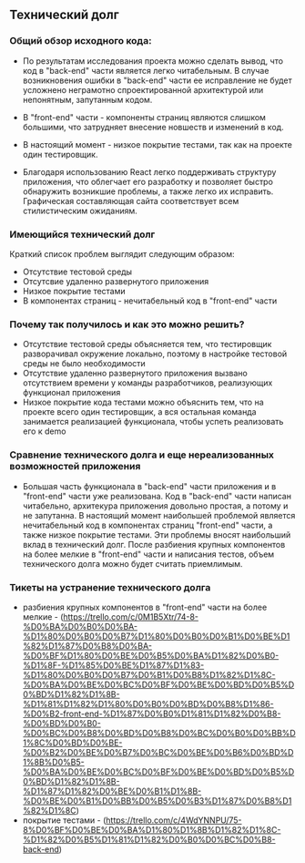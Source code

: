 ## Технический долг

### Общий обзор исходного кода:
- По результатам исследования проекта можно сделать вывод, что код в "back-end" части является легко
читабельным. В случае возникновения ошибки в "back-end" части ее исправление не будет
усложнено неграмотно спроектированной архитектурой или непонятным, запутанным кодом.

- В "front-end" части - компоненты страниц являются слишком большими, что затрудняет внесение новшеств и изменений в код.

- В настоящий момент - низкое покрытие тестами, так как на проекте один тестировщик.

- Благодаря использованию React легко поддерживать структуру приложения, что облегчает его разработку и позволяет быстро обнаружить возникшие проблемы, а также легко их исправить. Графическая составляющая сайта соответствует всем стилистическим ожиданиям.

### Имеющийся технический долг
Краткий список проблем выглядит следующим образом:
- Отсутствие тестовой среды
- Отсутсвие удаленно развернутого приложения
- Низкое покрытие тестами
- В компонентах страниц - нечитабельный код в "front-end" части

### Почему так получилось и как это можно решить?
- Отсутствие тестовой среды объясняется тем, что тестировщик разворачивал окружение локально, поэтому в настройке тестовой среды не
было необходимости
- Отсутствие удаленно развернутого приложения вызвано отсутствием времени у команды разработчиков, реализующих функционал приложения
- Низкое покрытие кода тестами можно объяснить тем, что на проекте всего один тестировщик, а вся остальная команда занимается реализацией функционала, чтобы успеть реализовать его к demo

### Cравнение технического долга и еще нереализованных возможностей приложения
- Большая часть функционала в "back-end" части приложения и в "front-end" части уже реализована. Код в "back-end" части написан читабельно,
архитекура приложения довольно простая, а потому и не запутанна. В настоящий момент
наибольшей проблемой является нечитабельный код в компонентах страниц "front-end" части, а также низкое покрытие тестами.
Эти проблемы вносят наибольший вклад в технический долг. После разбиения крупных компонентов на более мелкие в "front-end" части
и написания тестов, объем технического долга можно будет считать приемлимым.

### Тикеты на устранение технического долга
- разбиения крупных компонентов в "front-end" части на более мелкие - (https://trello.com/c/0M1B5Xtr/74-8-%D0%BA%D0%B0%D0%BA-%D1%80%D0%B0%D0%B7%D1%80%D0%B0%D0%B1%D0%BE%D1%82%D1%87%D0%B8%D0%BA-%D0%BF%D1%80%D0%BE%D0%B5%D0%BA%D1%82%D0%B0-%D1%8F-%D1%85%D0%BE%D1%87%D1%83-%D1%80%D0%B0%D0%B7%D0%B1%D0%B8%D1%82%D1%8C-%D0%BA%D0%BE%D0%BC%D0%BF%D0%BE%D0%BD%D0%B5%D0%BD%D1%82%D1%8B-%D1%81%D1%82%D1%80%D0%B0%D0%BD%D0%B8%D1%86-%D0%B2-front-end-%D1%87%D0%B0%D1%81%D1%82%D0%B8-%D0%BD%D0%B0-%D0%BC%D0%B8%D0%BD%D0%B8%D0%BC%D0%B0%D0%BB%D1%8C%D0%BD%D0%BE-%D0%B2%D0%BE%D0%B7%D0%BC%D0%BE%D0%B6%D0%BD%D1%8B%D0%B5-%D0%BA%D0%BE%D0%BC%D0%BF%D0%BE%D0%BD%D0%B5%D0%BD%D1%82%D1%8B-%D1%87%D1%82%D0%BE%D0%B1%D1%8B-%D0%BE%D0%B1%D0%BB%D0%B5%D0%B3%D1%87%D0%B8%D1%82%D1%8C)
- покрытие тестами - (https://trello.com/c/4WdYNNPU/75-8%D0%BF%D0%BE%D0%BA%D1%80%D1%8B%D1%82%D1%8C-%D1%82%D0%B5%D1%81%D1%82%D0%B0%D0%BC%D0%B8-back-end)

